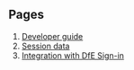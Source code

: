 ## Pages
1. [Developer guide](developer-guide.md)
2. [Session data](session-data.md)
3. [Integration with DfE Sign-in](integration-with-dfe-sign-in.md)
